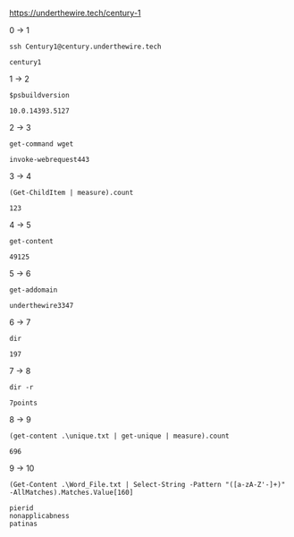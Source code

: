 https://underthewire.tech/century-1

0 -> 1
```
ssh Century1@century.underthewire.tech 
```
```
century1
```

1 -> 2
```
$psbuildversion
```
```
10.0.14393.5127
```

2 -> 3
```
get-command wget
```
```
invoke-webrequest443
```

3 -> 4
```
(Get-ChildItem | measure).count
```
```
123
```

4 -> 5
```
get-content
```
```
49125
```

5 -> 6
```
get-addomain
```
```
underthewire3347
```

6 -> 7
```
dir
```
```
197
```

7 -> 8
```
dir -r
```
```
7points
```

8 -> 9
```
(get-content .\unique.txt | get-unique | measure).count
```
```
696
```

9 -> 10
```
(Get-Content .\Word_File.txt | Select-String -Pattern "([a-zA-Z'-]+)" -AllMatches).Matches.Value[160]
```
```
pierid
nonapplicabness
patinas
```
